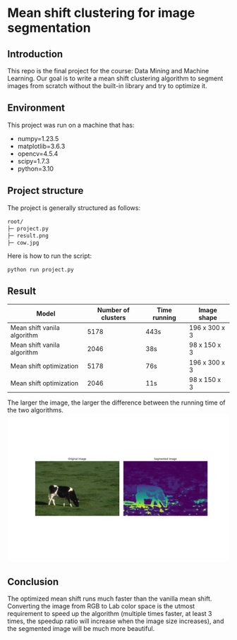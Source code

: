 # Mean shift clustering for image segmentation
## Introduction
This repo is the final project for the course: Data Mining and Machine Learning. Our goal is to write a mean shift clustering algorithm to segment images from scratch without the built-in library and try to optimize it.
## Environment
This project was run on a machine that has:
- numpy=1.23.5
- matplotlib=3.6.3
- opencv=4.5.4
- scipy=1.7.3
- python=3.10

## Project structure

The project is generally structured as follows:
```
root/
├─ project.py
├─ result.png
├─ cow.jpg
```
Here is how to run the script:

	python run project.py

## Result
|                Model        | Number of clusters | Time running | Image shape
|-----------------------------|--------------------|--------------|-------------- |
| Mean shift vanila algorithm |           5178     |       443s   | 196 x 300 x 3 |
| Mean shift vanila algorithm |           2046     |       38s    | 98 x 150 x 3  |
| Mean shift optimization     |           5178     |       76s    | 196 x 300 x 3 |
| Mean shift optimization     |           2046     |       11s    | 98 x 150 x 3  |

The larger the image, the larger the difference between the running time of the two algorithms.
![result](https://github.com/ssjinkaido/dm2023/blob/main/project/result.png)

## Conclusion
The optimized mean shift runs much faster than the vanilla mean shift. Converting the image from RGB to Lab color space is the utmost requirement to speed up the algorithm (multiple times faster, at least 3 times, the speedup ratio will increase when the image size increases), and the segmented image will be much more beautiful.





